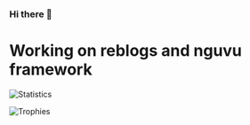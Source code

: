 ### Hi there 👋

<h1>Working on reblogs and nguvu framework</h1> 

![Statistics](https://github-readme-stats.vercel.app/api?username=bebraw&show_icons=true&count_private=true)

![Trophies](https://github-profile-trophy.vercel.app/?username=bebraw)

